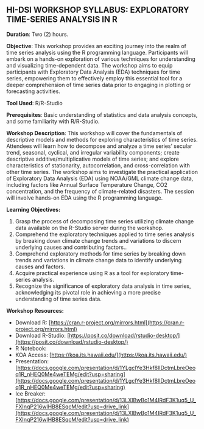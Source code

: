 
## **HI-DSI WORKSHOP SYLLABUS: EXPLORATORY TIME-SERIES ANALYSIS IN R**

**Duration**: Two (2) hours.

**Objective**: This workshop provides an exciting journey into the realm of time series analysis using the R programming language. Participants will embark on a hands-on exploration of various techniques for understanding and visualizing time-dependent data. The workshop aims to equip participants with Exploratory Data Analysis (EDA) techniques for time series, empowering them to effectively employ this essential tool for a deeper comprehension of time series data prior to engaging in plotting or forecasting activities.

**Tool Used**: R/R-Studio 

**Prerequisites**: Basic understanding of statistics and data analysis concepts, and some familiarity with R/R-Studio.

**Workshop Description**: This workshop will cover the fundamentals of descriptive models and methods for exploring characteristics of time series. Attendees will learn how to decompose and analyze a time series’ secular trend, seasonal, cyclical, and irregular variability components; create descriptive additive/multiplicative models of time series; and explore characteristics of stationarity, autocorrelation, and cross-correlation with other time series. The workshop aims to investigate the practical application of Exploratory Data Analysis (EDA) using NOAA/GML climate change data, including factors like Annual Surface Temperature Change, CO2 concentration, and the frequency of climate-related disasters. The session will involve hands-on EDA using the R programming language. 

**Learning Objectives:**



1. Grasp the process of decomposing time series utilizing climate change data available on the R-Studio server during the workshop.
2. Comprehend the exploratory techniques applied to time series analysis by breaking down climate change trends and variations to discern underlying causes and contributing factors..
3. Comprehend exploratory methods for time series by breaking down trends and variations in climate change data to identify underlying causes and factors.
4. Acquire practical experience using R as a tool for exploratory time-series analysis.
5. Recognize the significance of exploratory data analysis in time series, acknowledging its pivotal role in achieving a more precise understanding of time series data.

**Workshop Resources:**



* Download R: [https://cran.r-project.org/mirrors.html](https://cran.r-project.org/mirrors.html) 
* Download R-Studio: [https://posit.co/download/rstudio-desktop/](https://posit.co/download/rstudio-desktop/) 
* R Notebook: 
* KOA Access: [https://koa.its.hawaii.edu/](https://koa.its.hawaii.edu/)
* Presentation: [https://docs.google.com/presentation/d/1YLgclYe3Hkf8lIDctmLbreOeoq1R_nHEQ0Me4weTEMg/edit?usp=sharing](https://docs.google.com/presentation/d/1YLgclYe3Hkf8lIDctmLbreOeoq1R_nHEQ0Me4weTEMg/edit?usp=sharing)
* Ice Breaker: [https://docs.google.com/presentation/d/13LXlBwBo1M4IRdF3K1uq5_U_FXInqP216wlHB8ESqcM/edit?usp=drive_link](https://docs.google.com/presentation/d/13LXlBwBo1M4IRdF3K1uq5_U_FXInqP216wlHB8ESqcM/edit?usp=drive_link) 
